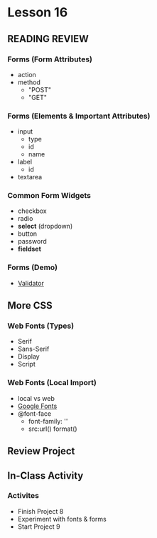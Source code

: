 # Lesson 16
    
## READING REVIEW

### Forms (Form Attributes)

* action
* method
    * "POST"
    * "GET"

### Forms (Elements & Important Attributes)

* input
    * type
    * id
    * name
* label
    * id
* textarea

### Common Form Widgets

* checkbox
* radio
* **select** (dropdown)
* button
* password
* **fieldset**

### Forms (Demo)

* [Validator](https://validator.w3.org)

## More CSS

### Web Fonts (Types)

* Serif
* Sans-Serif
* Display
* Script

### Web Fonts (Local Import)

* local vs web
* [Google Fonts](https://fonts.google.com/)
* @font-face
    * font-family: ''
    * src:url() format()

## Review Project

## In-Class Activity

### Activites

* Finish Project 8
* Experiment with fonts & forms
* Start Project 9
